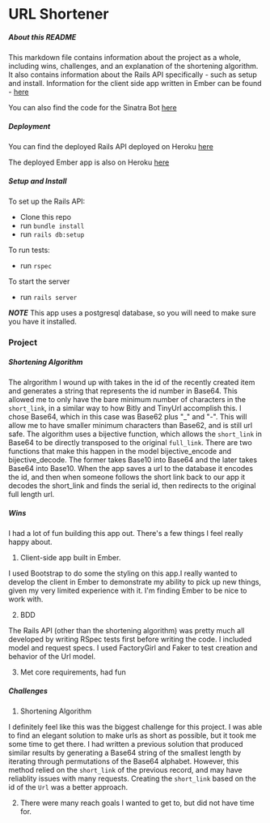 # URL Shortener 

##### About this README
This markdown file contains information about the project as a whole, including wins, challenges, and an explanation of the shortening algorithm. It also contains information about the Rails API specifically - such as setup and install. Information for the client side app written in Ember can be found - [here](https://github.com/jaredmurphy/url_shortener_client)

You can also find the code for the Sinatra Bot [here](https://github.com/jaredmurphy/url_shortener_bot)

##### Deployment 
You can find the deployed Rails API deployed on Heroku [here](https://url-shortenerapi.herokuapp.com/api/v1/tops)

The deployed Ember app is also on Heroku [here](https://protected-reaches-70331.herokuapp.com/)

##### Setup and Install
To set up the Rails API:
* Clone this repo 
* run `bundle install`
* run `rails db:setup`

To run tests:
* run `rspec`

To start the server
* run `rails server`

***NOTE*** This app uses a postgresql database, so you will need to make sure you have it installed. 

### Project 

##### Shortening Algorithm
The alrgorithm I wound up with takes in the id of the recently created item and generates a string that represents the id number in Base64. This allowed me to only have the bare minimum number of characters in the `short_link`, in a similar way to how Bitly and TinyUrl accomplish this. I chose Base64, which in this case was Base62 plus "_" and "-". This will allow me to have smaller minimum characters than Base62, and is still url safe. The algorithm uses a bijective function, which allows the `short_link` in Base64 to be directly transposed to the original `full_link`. There are two functions that make this happen in the model bijective\_encode and bijective\_decode. The former takes Base10 into Base64 and the later takes Base64 into Base10. When the app saves a url to the database it encodes the id, and then when someone follows the short link back to our app it decodes the short\_link and finds the serial id, then redirects to the original full length url. 

##### Wins 
I had a lot of fun building this app out. There's a few things I feel really happy about. 
1. Client-side app built in Ember.

I used Bootstrap to do some the styling on this app.I really wanted to develop the client in Ember to demonstrate my ability to pick up new things, given my very limited experience with it. I'm finding Ember to be nice to work with. 

2. BDD 

The Rails API (other than the shortening algorithm) was pretty much all developed by writing RSpec tests first before writing the code. I included model and request specs. I used FactoryGirl and Faker to test creation and behavior of the Url model. 

3. Met core requirements, had fun 

##### Challenges
1. Shortening Algorithm 

I definitely feel like this was the biggest challenge for this project. I was able to find an elegant solution to make urls as short as possible, but it took me some time to get there. I had written a previous solution that produced similar results by generating a Base64 string of the smallest length by iterating through permutations of the Base64 alphabet. However, this method relied on the `short_link` of the previous record, and may have reliablity issues with many requests. Creating the `short_link` based on the id of the `Url` was a better approach. 

2. There were many reach goals I wanted to get to, but did not have time for.
